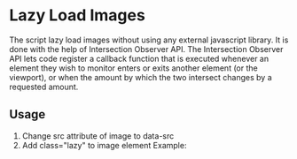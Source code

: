 # Lazy Load Images
The script lazy load images without using any external javascript library. It is done with the help of Intersection Observer API. The Intersection Observer API lets code register a callback function that is executed whenever an element they wish to monitor enters or exits another element (or the viewport), or when the amount by which the two intersect changes by a requested amount.

## Usage
1. Change src attribute of image to data-src
2. Add class="lazy" to image element
Example: <img class="lazy" data-src="https://via.placeholder.com/300/000.png/fff/O?text=I+Will+Lazy+Load">
 

